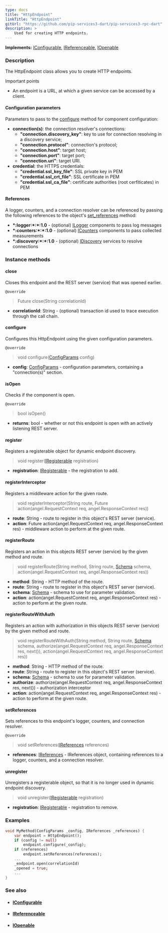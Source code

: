 ```yaml
---
type: docs
title: "HttpEndpoint"
linkTitle: "HttpEndpoint"
gitUrl: "https://github.com/pip-services3-dart/pip-services3-rpc-dart"
description: >
    Used for creating HTTP endpoints. 
---
```


**Implements:** [IConfigurable](../../../commons/config/iconfigurable), [IReferenceable](../../../commons/refer/ireferenceable), [IOpenable](../../../commons/run/iopenable)

### Description

The HttpEndpoint class allows you to create HTTP endpoints. 

Important points

- An endpoint is a URL, at which a given service can be accessed by a client. 

#### Configuration parameters
Parameters to pass to the [configure](#configure) method for component configuration:

- **connection(s)**: the connection resolver's connections:
    - **"connection.discovery_key"**: key to use for connection resolving in a discovery service;
    - **"connection.protocol"**: connection's protocol;
    - **"connection.host"**: target host;
    - **"connection.port"**: target port;
    - **"connection.uri"**: target URI.
- **credential**: the HTTPS credentials:
    - **"credential.ssl_key_file"**: SSL private key in PEM
    - **"credential.ssl_crt_file"**: SSL certificate in PEM
    - **"credential.ssl_ca_file"**: certificate authorities (root cerfiticates) in PEM


#### References
A logger, counters, and a connection resolver can be referenced by passing the 
following references to the object's [set_references](#set_references) method:

- **\*:logger:\*:\*:1.0** - (optional) [ILogger](../../../components/log/ilogger) components to pass log messages
- **\*:counters:\*:\*:1.0** - (optional) [ICounters](../../../components/count/icounters) components to pass collected measurements
- **\*:discovery:\*:\*:1.0** - (optional) [IDiscovery](../../../components/connect/idiscovery) services to resolve connections


### Instance methods

#### close
Closes this endpoint and the REST server (service) that was opened earlier.

`@override`
> Future close(String correlationId)

- **correlationId**: String - (optional) transaction id used to trace execution through the call chain.


#### configure
Configures this HttpEndpoint using the given configuration parameters.

`@override`
> void configure([ConfigParams](../../../commons/config/config_params) config)

- **config**: [ConfigParams](../../../commons/config/config_params) - configuration parameters, containing a "connection(s)" section.


#### isOpen
Checks if the component is open.

`@override`
> bool isOpen()

- **returns**: bool - whether or not this endpoint is open with an actively listening REST server.


#### register
Registers a registerable object for dynamic endpoint discovery.

> void register([IRegisterable](../../services/iregisterable) registration)

- **registration**: [IRegisterable](../../services/iregisterable) - the registration to add.


#### registerInterceptor
Registers a middleware action for the given route.

> void registerInterceptor(String route, Future action(angel.RequestContext req, angel.ResponseContext res))

- **route**: String - route to register in this object's REST server (service).
- **action**: Future action(angel.RequestContext req, angel.ResponseContext res) - middleware action to perform at the given route.


#### registerRoute
Registers an action in this objects REST server (service) by the given method and route.

> void registerRoute(String method, String route, [Schema](../../../commons/validate/schema) schema, action(angel.RequestContext req, angel.ResponseContext res))

- **method**: String - HTTP method of the route.
- **route**: String - route to register in this object's REST server (service).
- **schema**: [Schema](../../../commons/validate/schema) - schema to use for parameter validation.
- **action**: action(angel.RequestContext req, angel.ResponseContext res) - action to perform at the given route.


#### registerRouteWithAuth
Registers an action with authorization in this objects REST server (service)
by the given method and route.

> void registerRouteWithAuth(String method, String route, [Schema](../../../commons/validate/schema) schema, authorize(angel.RequestContext req, angel.ResponseContext res, next()), action(angel.RequestContext req, angel.ResponseContext res))

- **method**: String - HTTP method of the route.
- **route**: String - route to register in this object's REST server (service).
- **schema**: [Schema](../../../commons/validate/schema) - schema to use for parameter validation.
- **authorize**: authorize(angel.RequestContext req, angel.ResponseContext res, next()) - authorization interceptor
- **action**: action(angel.RequestContext req, angel.ResponseContext res) - action to perform at the given route.


#### setReferences
Sets references to this endpoint's logger, counters, and connection resolver.

`@override`
> void setReferences([IReferences](../../../commons/refer/ireferences) references)

- **references**: [IReferences](../../../commons/refer/ireferences) - IReferences object, containing references to a logger, counters, and a connection resolver.


#### unregister
Unregisters a registerable object, so that it is no longer used in dynamic endpoint discovery.

> void unregister([IRegisterable](../services/iregisterable) registration)

- **registration**: [IRegisterable](../services/iregisterable) - registration to remove.

### Examples

```dart
void MyMethod(ConfigParams _config, IReferences _references) {
    var endpoint = HttpEndpoint();
    if (config != null)
        endpoint.configure(_config);
    if (references)
        endpoint.setReferences(references);
    ...
    _endpoint.open(correlationId)
    _opened = true;
    ...
}
```

### See also
- #### [IConfigurable](../../../commons/config/iconfigurable)
- #### [IReferenceable](../../../commons/refer/ireferenceable)
- #### [IOpenable](../../../commons/run/iopenable)
